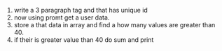 1. write a 3 paragraph tag and that has unique id
2. now using promt get a user data.
3. store a that data in array and find a how many values are greater than 40.
4. if their is greater value than 40 do sum and print
